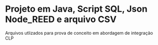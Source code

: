 # Projeto em Java, Script SQL, Json Node_REED e arquivo CSV 
 
Arquivos utlizados para prova de conceito em abordagem de integração CLP
